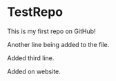 # TestRepo

This is my first repo on GitHub!

Another line being added to the file.

Added third line.

Added on website.
